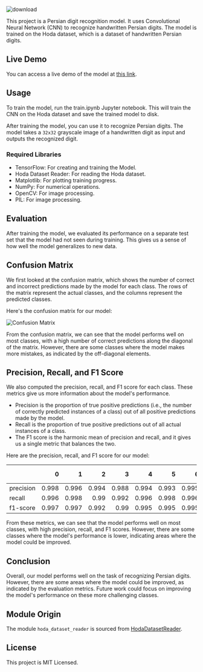 ![download](https://github.com/aliinreallife/persian-digit-recognition/assets/91134550/e3bdd009-1b20-43a9-8ae9-5cca97581496)

This project is a Persian digit recognition model. It uses Convolutional Neural Network (CNN) to recognize handwritten Persian digits. The model is trained on the Hoda dataset, which is a dataset of handwritten Persian digits.

## Live Demo

You can access a live demo of the model at [this link](https://welcome-unlikely-minnow.ngrok-free.app/).

## Usage

To train the model, run the train.ipynb Jupyter notebook. This will train the CNN on the Hoda dataset and save the trained model to disk.

After training the model, you can use it to recognize Persian digits. The model takes a `32x32` grayscale image of a handwritten digit as input and outputs the recognized digit.

### Required Libraries
- TensorFlow: For creating and training the Model.
- Hoda Dataset Reader: For reading the Hoda dataset.
- Matplotlib: For plotting training progress.
- NumPy: For numerical operations.
- OpenCV: For image processing.
- PIL: For image processing.

## Evaluation

After training the model, we evaluated its performance on a separate test set that the model had not seen during training. This gives us a sense of how well the model generalizes to new data.

## Confusion Matrix

We first looked at the confusion matrix, which shows the number of correct and incorrect predictions made by the model for each class. The rows of the matrix represent the actual classes, and the columns represent the predicted classes.

Here's the confusion matrix for our model:

![Confusion Matrix](https://github.com/aliinreallife/persian-digit-recognition/assets/91134550/f8aee533-e6ef-43a9-b7ab-55bbf55cff4c)

From the confusion matrix, we can see that the model performs well on most classes, with a high number of correct predictions along the diagonal of the matrix. However, there are some classes where the model makes more mistakes, as indicated by the off-diagonal elements.

## Precision, Recall, and F1 Score

We also computed the precision, recall, and F1 score for each class. These metrics give us more information about the model's performance.

- Precision is the proportion of true positive predictions (i.e., the number of correctly predicted instances of a class) out of all positive predictions made by the model.
- Recall is the proportion of true positive predictions out of all actual instances of a class.
- The F1 score is the harmonic mean of precision and recall, and it gives us a single metric that balances the two.

Here are the precision, recall, and F1 score for our model:

|           |     0 |     1 |     2 |     3 |     4 |     5 |     6 |     7 |     8 |     9 |   accuracy |   macro avg |   weighted avg |
|:----------|------:|------:|------:|------:|------:|------:|------:|------:|------:|------:|-----------:|------------:|---------------:|
| precision | 0.998 | 0.996 | 0.994 | 0.988 | 0.994 | 0.993 | 0.995 | 1     | 0.998 | 0.997 |      0.995 |       0.995 |          0.995 |
| recall    | 0.996 | 0.998 | 0.99  | 0.992 | 0.996 | 0.998 | 0.996 | 0.996 | 1     | 0.993 |      0.995 |       0.995 |          0.995 |
| f1-score  | 0.997 | 0.997 | 0.992 | 0.99  | 0.995 | 0.995 | 0.995 | 0.998 | 0.999 | 0.995 |      0.995 |       0.995 |          0.995 |

From these metrics, we can see that the model performs well on most classes, with high precision, recall, and F1 scores. However, there are some classes where the model's performance is lower, indicating areas where the model could be improved.

## Conclusion

Overall, our model performs well on the task of recognizing Persian digits. However, there are some areas where the model could be improved, as indicated by the evaluation metrics. Future work could focus on improving the model's performance on these more challenging classes.

## Module Origin

The module `hoda_dataset_reader` is sourced from [HodaDatasetReader](https://github.com/amir-saniyan/HodaDatasetReader).

## License
This project is MIT Licensed.
